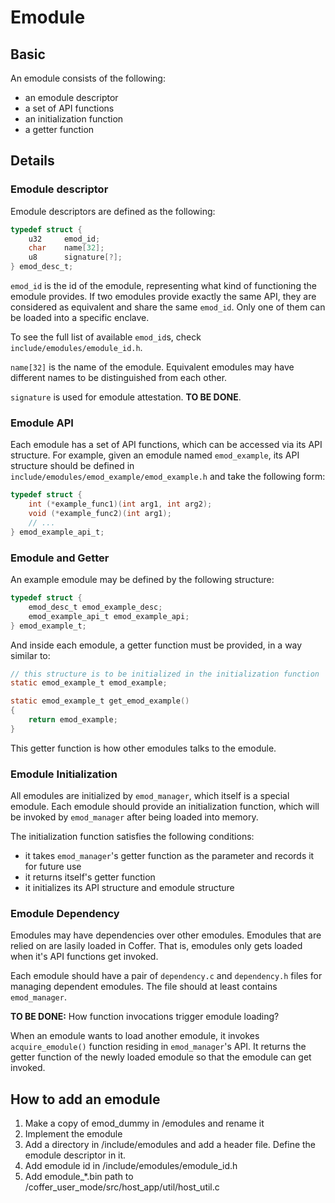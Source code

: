 # Emodule

## Basic

An emodule consists of the following:
- an emodule descriptor
- a set of API functions
- an initialization function
- a getter function

## Details

### Emodule descriptor

Emodule descriptors are defined as the following:

```C
typedef struct {
	u32 	emod_id;
	char	name[32];
	u8		signature[?];
} emod_desc_t;
```

`emod_id` is the id of the emodule, representing what kind of functioning the emodule provides. If two emodules provide exactly the same API, they are considered as equivalent and share the same `emod_id`. Only one of them can be loaded into a specific enclave.

To see the full list of available `emod_id`s, check `include/emodules/emodule_id.h`.

`name[32]` is the name of the emodule. Equivalent emodules may have different names to be distinguished from each other.

`signature` is used for emodule attestation. **TO BE DONE**.

### Emodule API

Each emodule has a set of API functions, which can be accessed via its API structure. For example, given an emodule named `emod_example`, its API structure should be defined in `include/emodules/emod_example/emod_example.h` and take the following form:

```C
typedef struct {
	int (*example_func1)(int arg1, int arg2);
	void (*example_func2)(int arg1);
	// ...
} emod_example_api_t;
```

### Emodule and Getter

An example emodule may be defined by the following structure:

```C
typedef struct {
	emod_desc_t emod_example_desc;
	emod_example_api_t emod_example_api;
} emod_example_t;
```

And inside each emodule, a getter function must be provided, in a way similar to:

```C
// this structure is to be initialized in the initialization function
static emod_example_t emod_example;

static emod_example_t get_emod_example()
{
	return emod_example;
}
```

This getter function is how other emodules talks to the emodule.

### Emodule Initialization

All emodules are initialized by `emod_manager`, which itself is a special emodule. Each emodule should provide an initialization function, which will be invoked by `emod_manager` after being loaded into memory.

The initialization function satisfies the following conditions:
- it takes `emod_manager`'s getter function as the parameter and records it for future use
- it returns itself's getter function
- it initializes its API structure and emodule structure

### Emodule Dependency

Emodules may have dependencies over other emodules. Emodules that are relied on are lasily loaded in Coffer. That is, emodules only gets loaded when it's API functions get invoked.

Each emodule should have a pair of `dependency.c` and `dependency.h` files for managing dependent emodules. The file should at least contains `emod_manager`.

**TO BE DONE:** How function invocations trigger emodule loading?

When an emodule wants to load another emodule, it invokes `acquire_emodule()` function residing in `emod_manager`'s API. It returns the getter function of the newly loaded emodule so that the emodule can get invoked.

## How to add an emodule

1. Make a copy of emod_dummy in /emodules and rename it
2. Implement the emodule
3. Add a directory in /include/emodules and add a header file. Define the emodule descriptor in it.
4. Add emodule id in /include/emodules/emodule_id.h
5. Add emodule_*.bin path to /coffer_user_mode/src/host_app/util/host_util.c